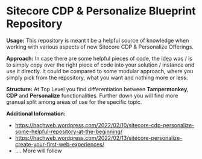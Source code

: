 # Sitecore CDP & Personalize Blueprint Repository
**Usage:**  This repository is meant t be a helpful source of knowledge when working with various aspects of new Sitecore CDP & Personalize Offerings.

**Approach:** In case there are some helpful pieces of code, the idea was / is to simply copy over the right piece of code into your solution / instance and use it directly. It could be compared to some modular approach, where you simply pick from the repository, what you want and nothing more or less.

**Structure:** At Top Level you find differentiation between **Tampermonkey**, **CDP** and **Personalize** functionalities. Further down you will find more granual split among areas of use for the specific topic.

**Additional Information:** 

 - https://hachweb.wordpress.com/2022/02/10/sitecore-cdp-personalize-some-helpful-repository-at-the-beginning/
 - https://hachweb.wordpress.com/2022/02/13/sitecore-personalize-create-your-first-web-experiences/
 - .... More will follow
